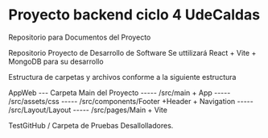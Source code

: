 # Proyecto backend ciclo 4 UdeCaldas
Repositorio para Documentos del Proyecto

Repositorio Proyecto de Desarrollo de Software 
Se uttilizará React + Vite + MongoDB para su desarrollo 

Estructura de carpetas y archivos  conforme a la siguiente estructura

AppWeb --- Carpeta Main del Proyecto
   ----- /src/main + App
   ----- /src/assets/css
   ----- /src/components/Footer +Header + Navigation
   ----- /src/Layout/Layout
   ----- /src/pages/Main + Vite

           
TestGitHub / Carpeta de Pruebas Desallolladores.
